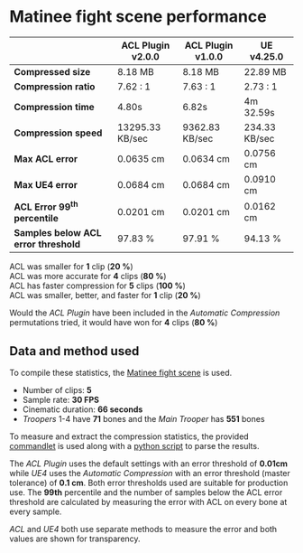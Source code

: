 # Matinee fight scene performance

|               | ACL Plugin v2.0.0 | ACL Plugin v1.0.0 | UE v4.25.0 |
| -------               | --------  | -------               | -------               |
| **Compressed size**   | 8.18 MB | 8.18 MB | 22.89 MB |
| **Compression ratio** | 7.62 : 1 | 7.63 : 1 | 2.73 : 1 |
| **Compression time**  | 4.80s | 6.82s | 4m 32.59s |
| **Compression speed** | 13295.33 KB/sec | 9362.83 KB/sec | 234.33 KB/sec |
| **Max ACL error**     | 0.0635 cm | 0.0634 cm | 0.0756 cm |
| **Max UE4 error**     | 0.0684 cm | 0.0684 cm | 0.0910 cm |
| **ACL Error 99<sup>th</sup> percentile** | 0.0201 cm | 0.0201 cm | 0.0162 cm |
| **Samples below ACL error threshold** | 97.83 % | 97.91 % | 94.13 % |

ACL was smaller for **1** clip (**20 %**)  
ACL was more accurate for **4** clips (**80 %**)  
ACL has faster compression for **5** clips (**100 %**)  
ACL was smaller, better, and faster for **1** clip (**20 %**)  

Would the *ACL Plugin* have been included in the *Automatic Compression* permutations tried, it would have won for **4** clips (**80 %**)

## Data and method used

To compile these statistics, the [Matinee fight scene](https://nfrechette.github.io/2017/10/05/acl_in_ue4/) is used.

*  Number of clips: **5**
*  Sample rate: **30 FPS**
*  Cinematic duration: **66 seconds**
*  *Troopers* 1-4 have **71** bones and the *Main Trooper* has **551** bones

To measure and extract the compression statistics, the provided [commandlet](../ACLPlugin/Source/ACLPluginEditor/Classes/ACLStatsDumpCommandlet.h) is used along with a [python script](../Tools/stat_parser.py) to parse the results.

The *ACL Plugin* uses the default settings with an error threshold of **0.01cm** while *UE4* uses the *Automatic Compression* with an error threshold (master tolerance) of **0.1 cm**. Both error thresholds used are suitable for production use. The **99th** percentile and the number of samples below the ACL error threshold are calculated by measuring the error with ACL on every bone at every sample.

*ACL* and *UE4* both use separate methods to measure the error and both values are shown for transparency.

